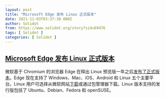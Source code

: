 ```yaml
---
layout: post
title: "Microsoft Edge 发布 Linux 正式版本"
date: 2021-11-03T03:37:38.000Z
author: Solidot
from: https://www.solidot.org/story?sid=69476
tags: [ Solidot ]
categories: [ Solidot ]
---
```

<!--1635910658000-->
[Microsoft Edge 发布 Linux 正式版本](https://www.solidot.org/story?sid=69476)
------

<div>
微软基于 Chromium 的浏览器 Edge 在释出 Linux 预览版一年之后<a href="https://blogs.windows.com/msedgedev/2021/11/02/edge-ignite-nov-2021/" target="_blank">发布了正式版本</a>。Edge 现在支持了 Windows、Mac、iOS、Android 和 Linux 五个主要平台。Linux 用户可选择从微软网站<a href="https://www.microsoft.com/zh-cn/edge/business/download" target="_blank">下载</a>或通过包管理器下载。Linux 版本支持的发行版包括了 Ubuntu、Debian、Fedora 和 openSUSE。
</div>
